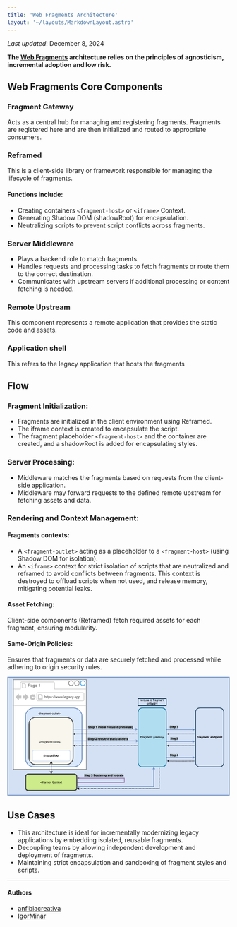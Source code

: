 ```yaml
---
title: 'Web Fragments Architecture'
layout: '~/layouts/MarkdownLayout.astro'
---
```


_Last updated_: December 8, 2024

**The [Web Fragments](https://github.com/web-fragments/web-fragments/) architecture relies on the principles of agnosticism, incremental adoption and low risk.**

## Web Fragments Core Components

### Fragment Gateway

Acts as a central hub for managing and registering fragments.
Fragments are registered here and are then initialized and routed to appropriate consumers.

### Reframed

This is a client-side library or framework responsible for managing the lifecycle of fragments.

#### Functions include:

- Creating containers `<fragment-host>` or `<iframe>` Context.
- Generating Shadow DOM (shadowRoot) for encapsulation.
- Neutralizing scripts to prevent script conflicts across fragments.

### Server Middleware

- Plays a backend role to match fragments.
- Handles requests and processing tasks to fetch fragments or route them to the correct destination.
- Communicates with upstream servers if additional processing or content fetching is needed.

### Remote Upstream

This component represents a remote application that provides the static code and assets.

### Application shell

This refers to the legacy application that hosts the fragments

## Flow

### Fragment Initialization:

- Fragments are initialized in the client environment using Reframed.
- The iframe context is created to encapsulate the script.
- The fragment placeholder `<fragment-host>` and the container are created, and a shadowRoot is added for encapsulating styles.

### Server Processing:

- Middleware matches the fragments based on requests from the client-side application.
- Middleware may forward requests to the defined remote upstream for fetching assets and data.

### Rendering and Context Management:

#### Fragments contexts:

- A `<fragment-outlet>` acting as a placeholder to a `<fragment-host>` (using Shadow DOM for isolation).
- An `<iframe>` context for strict isolation of scripts that are neutralized and reframed to avoid conflicts between fragments. This context is destroyed to offload scripts when not used, and release memory, mitigating potential leaks.

#### Asset Fetching:

Client-side components (Reframed) fetch required assets for each fragment, ensuring modularity.

#### Same-Origin Policies:

Ensures that fragments or data are securely fetched and processed while adhering to origin security rules.

![web fragments middleware](../../assets/images/wf-middleware.drawio.png)

## Use Cases

- This architecture is ideal for incrementally modernizing legacy applications by embedding isolated, reusable fragments.
- Decoupling teams by allowing independent development and deployment of fragments.
- Maintaining strict encapsulation and sandboxing of fragment styles and scripts.

--------------
#### Authors
<ul class="authors">
    <li class="author"><a href="https://github.com/anfibiacreativa">anfibiacreativa</a></li>
    <li class="author"><a href="https://github.com/igorminar">IgorMinar</a></li>
</ul>